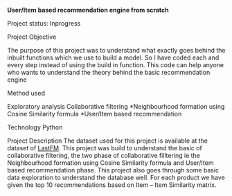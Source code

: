 **User/Item based recommendation engine from scratch**


Project status: Inprogress


Project Objective

The purpose of this project was to understand what exactly goes behind the inbuilt functions which we use to build a model. So I have 
coded each and every step instead of using the build in function. This code can help anyone who wants to understand the theory behind the 
basic recommendation engine


Method used

Exploratory analysis
Collaborative filtering
*Neighbourhood formation using Cosine Similarity formula
*User/Item based recommendation


Technology
Python


Project Description
The dataset used for this project is available at the dataset of [LastFM](http://millionsongdataset.com/lastfm/). This project was build to understand the basic of collaborative filtering, the two phase of collaborative filltering ie the Neighbourhood formation using Cosine Similarity formula and User/Item based recommendation phase. This project also goes through some basic data exploration to understand the database well. For each product we have given the top 10 recommendations based on Item – Item Similarity matrix.







